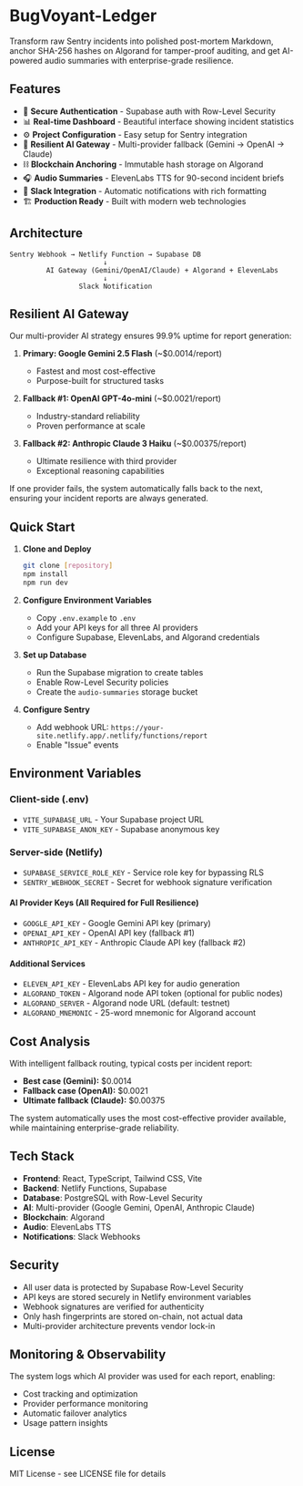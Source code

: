 # BugVoyant-Ledger

Transform raw Sentry incidents into polished post-mortem Markdown, anchor SHA-256 hashes on Algorand for tamper-proof auditing, and get AI-powered audio summaries with enterprise-grade resilience.

## Features

- 🔐 **Secure Authentication** - Supabase auth with Row-Level Security
- 📊 **Real-time Dashboard** - Beautiful interface showing incident statistics
- ⚙️ **Project Configuration** - Easy setup for Sentry integration
- 🤖 **Resilient AI Gateway** - Multi-provider fallback (Gemini → OpenAI → Claude)
- ⛓️ **Blockchain Anchoring** - Immutable hash storage on Algorand
- 🎧 **Audio Summaries** - ElevenLabs TTS for 90-second incident briefs
- 📱 **Slack Integration** - Automatic notifications with rich formatting
- 🏗️ **Production Ready** - Built with modern web technologies

## Architecture

```
Sentry Webhook → Netlify Function → Supabase DB
                       ↓
         AI Gateway (Gemini/OpenAI/Claude) + Algorand + ElevenLabs
                       ↓
                 Slack Notification
```

## Resilient AI Gateway

Our multi-provider AI strategy ensures 99.9% uptime for report generation:

1. **Primary: Google Gemini 2.5 Flash** (~$0.0014/report)
   - Fastest and most cost-effective
   - Purpose-built for structured tasks

2. **Fallback #1: OpenAI GPT-4o-mini** (~$0.0021/report)
   - Industry-standard reliability
   - Proven performance at scale

3. **Fallback #2: Anthropic Claude 3 Haiku** (~$0.00375/report)
   - Ultimate resilience with third provider
   - Exceptional reasoning capabilities

If one provider fails, the system automatically falls back to the next, ensuring your incident reports are always generated.

## Quick Start

1. **Clone and Deploy**
   ```bash
   git clone [repository]
   npm install
   npm run dev
   ```

2. **Configure Environment Variables**
   - Copy `.env.example` to `.env`
   - Add your API keys for all three AI providers
   - Configure Supabase, ElevenLabs, and Algorand credentials

3. **Set up Database**
   - Run the Supabase migration to create tables
   - Enable Row-Level Security policies
   - Create the `audio-summaries` storage bucket

4. **Configure Sentry**
   - Add webhook URL: `https://your-site.netlify.app/.netlify/functions/report`
   - Enable "Issue" events

## Environment Variables

### Client-side (.env)
- `VITE_SUPABASE_URL` - Your Supabase project URL
- `VITE_SUPABASE_ANON_KEY` - Supabase anonymous key

### Server-side (Netlify)
- `SUPABASE_SERVICE_ROLE_KEY` - Service role key for bypassing RLS
- `SENTRY_WEBHOOK_SECRET` - Secret for webhook signature verification

#### AI Provider Keys (All Required for Full Resilience)
- `GOOGLE_API_KEY` - Google Gemini API key (primary)
- `OPENAI_API_KEY` - OpenAI API key (fallback #1)
- `ANTHROPIC_API_KEY` - Anthropic Claude API key (fallback #2)

#### Additional Services
- `ELEVEN_API_KEY` - ElevenLabs API key for audio generation
- `ALGORAND_TOKEN` - Algorand node API token (optional for public nodes)
- `ALGORAND_SERVER` - Algorand node URL (default: testnet)
- `ALGORAND_MNEMONIC` - 25-word mnemonic for Algorand account

## Cost Analysis

With intelligent fallback routing, typical costs per incident report:

- **Best case (Gemini):** $0.0014
- **Fallback case (OpenAI):** $0.0021  
- **Ultimate fallback (Claude):** $0.00375

The system automatically uses the most cost-effective provider available, while maintaining enterprise-grade reliability.

## Tech Stack

- **Frontend**: React, TypeScript, Tailwind CSS, Vite
- **Backend**: Netlify Functions, Supabase
- **Database**: PostgreSQL with Row-Level Security
- **AI**: Multi-provider (Google Gemini, OpenAI, Anthropic Claude)
- **Blockchain**: Algorand
- **Audio**: ElevenLabs TTS
- **Notifications**: Slack Webhooks

## Security

- All user data is protected by Supabase Row-Level Security
- API keys are stored securely in Netlify environment variables
- Webhook signatures are verified for authenticity
- Only hash fingerprints are stored on-chain, not actual data
- Multi-provider architecture prevents vendor lock-in

## Monitoring & Observability

The system logs which AI provider was used for each report, enabling:
- Cost tracking and optimization
- Provider performance monitoring
- Automatic failover analytics
- Usage pattern insights

## License

MIT License - see LICENSE file for details